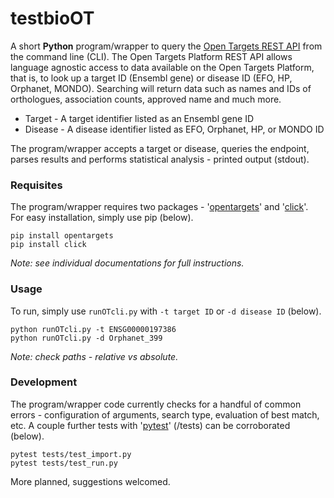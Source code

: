 # testbioOT

A short **Python** program/wrapper to query the [Open Targets REST API](https://docs.targetvalidation.org/programmatic-access/rest-api) from the command line (CLI). 
The Open Targets Platform REST API allows language agnostic access to data available on the Open Targets Platform, that is, to look up a target ID (Ensembl gene) or disease ID (EFO, HP, Orphanet, MONDO).
Searching will return data such as names and IDs of orthologues, association counts, approved name and much more. 

 - Target - A target identifier listed as an Ensembl gene ID
 - Disease - A disease identifier listed as EFO, Orphanet, HP, or MONDO ID

The program/wrapper accepts a target or disease, queries the endpoint, parses results and performs statistical analysis - printed output (stdout).

### Requisites

The program/wrapper requires two packages - '[opentargets](https://opentargets.readthedocs.io/en/latest)' and '[click](https://click.palletsprojects.com)'.  
For easy installation, simply use pip (below).

	pip install opentargets
	pip install click

*Note: see individual documentations for full instructions.*

### Usage

To run, simply use `runOTcli.py` with `-t target ID` or `-d disease ID` (below). 

	python runOTcli.py -t ENSG00000197386
	python runOTcli.py -d Orphanet_399

*Note: check paths - relative vs absolute.*

### Development

The program/wrapper code currently checks for a handful of common errors - configuration of arguments, search type, evaluation of best match, etc. 
A couple further tests with '[pytest](https://docs.pytest.org)' (/tests) can be corroborated (below).

	pytest tests/test_import.py
	pytest tests/test_run.py

More planned, suggestions welcomed.
